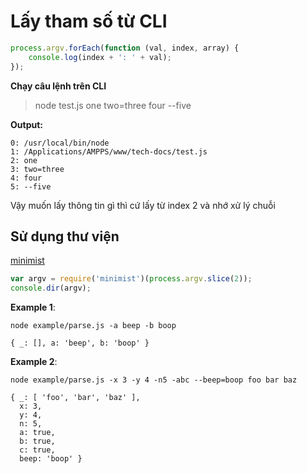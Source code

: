 # Lấy tham số từ CLI 

```javascript
process.argv.forEach(function (val, index, array) {
    console.log(index + ': ' + val);
});
```

**Chạy câu lệnh trên CLI**

>  node test.js one two=three four --five


**Output:**
```
0: /usr/local/bin/node
1: /Applications/AMPPS/www/tech-docs/test.js
2: one
3: two=three
4: four
5: --five
```

Vậy muốn lấy thông tin gì thì cứ lấy từ index 2 và nhớ xử lý chuỗi 


## Sử dụng thư viện 

[minimist](https://github.com/substack/minimist)

```javascript
var argv = require('minimist')(process.argv.slice(2));
console.dir(argv);
```

**Example 1**: 
```
node example/parse.js -a beep -b boop
```

```
{ _: [], a: 'beep', b: 'boop' }
```

**Example 2**: 
```
node example/parse.js -x 3 -y 4 -n5 -abc --beep=boop foo bar baz
```

```
{ _: [ 'foo', 'bar', 'baz' ],
  x: 3,
  y: 4,
  n: 5,
  a: true,
  b: true,
  c: true,
  beep: 'boop' }
```







